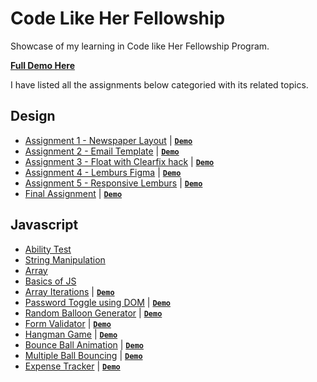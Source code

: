 # Code Like Her Fellowship
Showcase of my learning in Code like Her Fellowship Program.

**[Full Demo Here](https://coderushnepal.github.io/KritiPrajapati/)**

I have listed all the assignments below categoried with its related topics.

## Design
- [Assignment 1 - Newspaper Layout](design/assignment-1/) | [**`Demo`**](https://coderushnepal.github.io/KritiPrajapati/design/assignment-1/)
- [Assignment 2 - Email Template](design/assignment-2/) | [**`Demo`**](https://coderushnepal.github.io/KritiPrajapati/design/assignment-2/)
- [Assignment 3 - Float with Clearfix hack](design/assignment-3/) | [**`Demo`**](https://coderushnepal.github.io/KritiPrajapati/design/assignment-3/)
- [Assignment 4 - Lemburs Figma](design/assignment-4/) | [**`Demo`**](https://coderushnepal.github.io/KritiPrajapati/design/assignment-4/)
- [Assignment 5 - Responsive Lemburs](design/assignment-5/) | [**`Demo`**](https://coderushnepal.github.io/KritiPrajapati/design/assignment-5/)
- [Final Assignment](design/final-assignment/) | [**`Demo`**](https://coderushnepal.github.io/KritiPrajapati/design/final-assignment/)

## Javascript
- [Ability Test](javascript/task-1/ability-test/)
- [String Manipulation](javascript/task-1/string-manipulation/)
- [Array](javascript/task-1/array/)
- [Basics of JS](javascript/task-1/basics-javascript/) 
- [Array Iterations](javascript/task-2/) | [**`Demo`**](https://coderushnepal.github.io/KritiPrajapati/javascript/task-2/)
- [Password Toggle using DOM](javascript/task-3/) | [**`Demo`**](https://coderushnepal.github.io/KritiPrajapati/javascript/task-3/)
- [Random Balloon Generator](javascript/task-4/) | [**`Demo`**](https://coderushnepal.github.io/KritiPrajapati/javascript/task-4/)
- [Form Validator](javascript/task-5/) | [**`Demo`**](https://coderushnepal.github.io/KritiPrajapati/javascript/task-5/)
- [Hangman Game](javascript/task-6/) | [**`Demo`**](https://coderushnepal.github.io/KritiPrajapati/javascript/task-6/)
- [Bounce Ball Animation](javascript/task-7/) | [**`Demo`**](https://coderushnepal.github.io/KritiPrajapati/javascript/task-7/)
- [Multiple Ball Bouncing](javascript/task-8/) | [**`Demo`**](https://coderushnepal.github.io/KritiPrajapati/javascript/task-8/)
- [Expense Tracker](javascript/task-9/) | [**`Demo`**](https://coderushnepal.github.io/KritiPrajapati/javascript/task-9/)